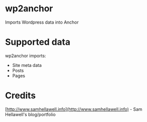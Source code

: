 wp2anchor
======

Imports Wordpress data into Anchor

Supported data
=====

wp2anchor imports:

*	Site meta data
*	Posts
*	Pages

Credits
=======

[http://www.samhellawell.info](http://www.samhellawell.info) - Sam Hellawell's blog/portfolio
